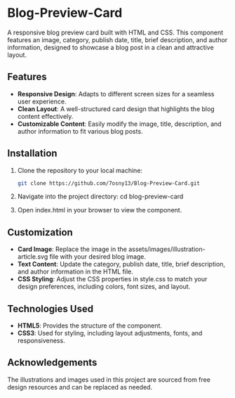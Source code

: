 # Blog-Preview-Card



A responsive blog preview card built with HTML and CSS. This component features an image, category, publish date, title, brief description, and author information, designed to showcase a blog post in a clean and attractive layout.

## Features
- **Responsive Design**: Adapts to different screen sizes for a seamless user experience.
- **Clean Layout**: A well-structured card design that highlights the blog content effectively.
- **Customizable Content**: Easily modify the image, title, description, and author information to fit various blog posts.

## Installation
1. Clone the repository to your local machine:
   ```bash
   git clone https://github.com/7osny13/Blog-Preview-Card.git

2. Navigate into the project directory:
    cd blog-preview-card

3. Open index.html in your browser to view the component.


## Customization

- **Card Image**: Replace the image in the assets/images/illustration-article.svg file with your desired blog image.
- **Text Content**: Update the category, publish date, title, brief description, and author information in the HTML file.
- **CSS Styling**: Adjust the CSS properties in style.css to match your design preferences, including colors, font sizes, and layout.


## Technologies Used

- **HTML5**: Provides the structure of the component.
- **CSS3**: Used for styling, including layout adjustments, fonts, and responsiveness.


## Acknowledgements

The illustrations and images used in this project are sourced from free design resources and can be replaced as needed.

